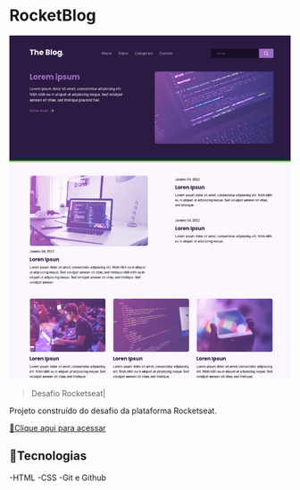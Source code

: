 # RocketBlog

![preview](./.github/preview.png)

> Desafio Rocketseat|

Projeto construído do desafio da plataforma Rocketseat.

[🔗Clique aqui para acessar](https://pedrosantiagodev.github.io/RocketBlog/)

## 🚀Tecnologias

-HTML
-CSS
-Git e Github
